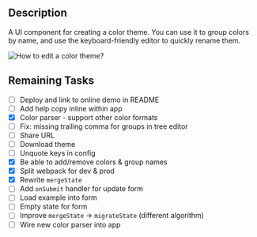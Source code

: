 ## Description

A UI component for creating a color theme. You can use it to group colors by name, and use the keyboard-friendly editor to quickly rename them.

![How to edit a color theme?](assets/howto-edit-color-theme.gif)

## Remaining Tasks

- [ ] Deploy and link to online demo in README
- [ ] Add help copy inline within app
- [x] Color parser - support other color formats
- [ ] Fix: missing trailing comma for groups in tree editor
- [ ] Share URL
- [ ] Download theme
- [ ] Unquote keys in config
- [x] Be able to add/remove colors & group names
- [x] Split webpack for dev & prod
- [x] Rewrite `mergeState`
- [ ] Add `onSubmit` handler for update form
- [ ] Load example into form
- [ ] Empty state for form
- [ ] Improve `mergeState` -> `migrateState` (different algorithm)
- [ ] Wire new color parser into app
